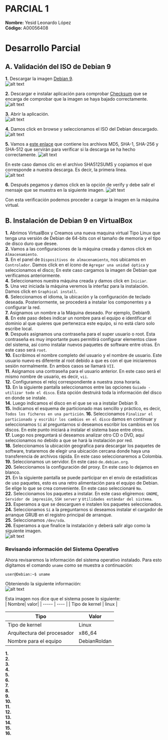 # PARCIAL 1   
**Nombre:** Yesid Leonardo López  
**Código:** A00056408 
  
# Desarrollo Parcial  

## A. Validación del ISO de Debian 9  

**1.** Descargar la imagen [Debian 9](https://cdimage.debian.org/debian-cd/current/amd64/iso-cd/debian-9.4.0-amd64-netinst.iso).  
![alt text](https://github.com/leonleo997/so-exam1/blob/master/A00056408/Images/Debian9.PNG)  
  
**2.** Descargar e instalar aplicación para comprobar [Checksum](https://download.cnet.com/MD5-SHA-Checksum-Utility/3001-2092_4-10911445.html) que se encarga de comprobar que la imagen se haya bajado correctamente.    
![alt text](https://github.com/leonleo997/so-exam1/blob/master/A00056408/Images/checksum.PNG)  
  
**3.** Abrir la aplicación.  
![alt text](https://github.com/leonleo997/so-exam1/blob/master/A00056408/Images/interfazCheck.PNG)  
  
**4.** Damos click en browse y seleccionamos el ISO del Debian descargado.  
![alt text](https://github.com/leonleo997/so-exam1/blob/master/A00056408/Images/interfazCheckIsoCargada.PNG)  
  
**5.** Vamos a [este enlace](https://cdimage.debian.org/debian-cd/9.4.0/amd64/bt-cd/) que contiene los archivos MD5, SHA-1, SHA-256 y SHA-512 que servirán para verificar si la descarga se ha hecho correctamente. 
![alt text](https://github.com/leonleo997/so-exam1/blob/master/A00056408/Images/validarChecksum.PNG)  
  
En este caso damos clic en el archivo SHA512SUMS y copiamos el que corresponde a nuestra descarga. Es decir, la primera línea.  
![alt text](https://github.com/leonleo997/so-exam1/blob/master/A00056408/Images/Sha512.PNG) 

**6.** Después pegamos y damos click en la opción de verify y debe salir el mensaje que se muestra en la siguiente imagen. 
![alt text](https://github.com/leonleo997/so-exam1/blob/master/A00056408/Images/checksumExitoso.PNG) 
  
Con esta verificación podemos proceder a cargar la imagen en la máquina virtual.  

## B. Instalación de Debian 9 en VirtualBox  
**1.** Abrimos VirtualBox y Creamos una nueva maquina virtual Tipo Linux que tenga una versión de Debian de 64-bits con el tamaño de memoria y el tipo de disco duro que desee.  
**2.** Vamos a las configuraciones de la máquina creada y damos click en `Almacenamiento`.  
**3.** En el panel de `Dispositivos de almacenamiento`, nos ubicamos en `Controlador`. Damos click en el ícono de `Agregar una unidad óptica` y seleccionamos el disco; En este caso cargamos la imagen de Debian que verificamos anteriormente.  
**4.** Seleccionamos nuestra máquina creada y damos click en `Iniciar`.  
**5.** Una vez iniciada la máquina veremos la interfaz para la instalación. Damos click en `Graphical install`.   
**6.** Seleccionamos el idioma, la ubicación y la configuración de teclado deseada. Posteriormente, se procederá a instalar los componentes y a configurar la red.  
**7.** Asignamos un nombre a la Máquina deseado. Por ejemplo, Debian9.  
**8.** En este paso debes indicar un nombre para el equipo e identificar el dominio al que quieres que pertenezca este equipo, si no está claro solo escribe local.  
**9.** Después asignamos una contraseña para el super usuario o root. Esta contraseña es muy importante pues permitirá configurar elementos clave del sistema, así como instalar nuevos paquetes de software entre otras. En este caso será `root`.  
**10.** Escribimos el nombre completo del usuario y el nombre de usuario. Este usuario nuevo es diferente al root debido a que es con el que iniciaremos sesión normalmente. En ambos casos se llamará `VII`.  
**11.** Asignamos una contraseña para el usuario anterior. En este caso será el mismo nombre de usuario, es decir, `vii`.  
**12.** Configuramos el reloj correspondiente a nuestra zona horaria.  
**13.** En la siguiente pantalla seleccionamos entre las opciones `Guiado - utilizar todo el disco`. Esta opción destruirá toda la información del disco en donde se instale.  
**14.** Luego indicamos el disco en el que se va a instalar Debian 9.  
**15.** Indicamos el esquema de particionado mas sencillo y práctico, es decir, `Todos los ficheros en una partición`. 
**16.** Seleccionamos `Finalizar el particionado y escribir los cambios en el disco` damos en continuar y seleccionamos `Sí` al preguntarnos si deseamos escribir los cambios en los discos. En este punto iniciará a instalar el sistema base entre otros.  
**17.** Luego nos preguntará si deseamos analizar otro CD o DVD, aquí seleccionamos no debido a que se hará la instalación por red.  
**18.** Seleccionamos la ubicación geografica para descargar los paquetes de software, trataremos de elegir una ubicación cercana donde haya una transferencia de archivos rápida. En este caso seleccionaremos a Colombia.
**19.** Seleccionamos un servidor. En este caso `de.debian.org`.  
**20.** Seleccionamos la configuración del proxy. En este caso lo dejamos en blanco.  
**21.** En la siguiente pantalla se puede participar en el envío de estadísticas de uso paquetes, esto es una retro alimentación para el equipo de Debian. Se elige lo que se crea conveniente. En este caso seleccionaré `No`.  
**22.** Seleccionamos los paquetes a instalar. En este caso eligiremos: `GNOME`, `Servidor de impresión`, `SSH server` y `Utilidades estándar del sistema`.  
**23.** Esperamos a que se descarguen e instalen los paquetes seleccionados.  
**24.** Seleccionamos `Sí` a la preguntarnos si deseamos instalar el cargador de arranque GRUB en el registro principal de arranque.  
**25.** Seleccionamos `/dev/sda`.  
**26.** Esperamos a que finalice la instalación y deberá salir algo como la siguiente imagen.  
![alt text](https://github.com/leonleo997/so-exam1/blob/master/A00056408/Images/instalacionDebian.PNG)  
### Revisando información del Sistema Operativo
Ahora revisaremos la información del sistema operativo instalado. Para esto digitamos el comando `uname` como se muestra a continuación:  
```console
user@Debian:~$ uname
```
Obteniendo la siguiente información:  
![alt text](https://github.com/leonleo997/so-exam1/blob/master/A00056408/Images/infoSO.PNG)  

Esta imagen nos dice que el sistema posee lo siguiente:  
| Nombre| valor|
| ----- | ---- |
| Tipo de kernel | linux |

Tipo | Valor  
--- | ---  
Tipo de kernel | Linux  
Arquitectura del procesador | x86_64  
Nombre para el equipo | DebianRoldan  







**1.**  
**2.**  
**3.**  
**4.**  
**5.**  
**6.**  
**7.**  
**8.**  
**9.**  
**10.**  
**11.**  
**12.**  
**13.**  
**14.**  
**15.**  
**16.**  



 
